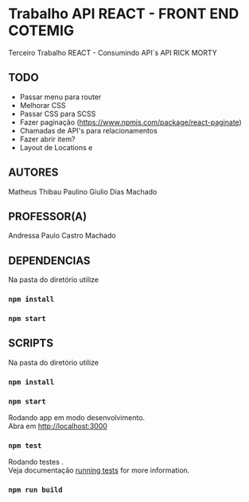 # Trabalho API REACT - FRONT END COTEMIG
Terceiro Trabalho REACT - Consumindo API`s 
API RICK MORTY



## TODO
 - Passar menu para router
 - Melhorar CSS
 - Passar CSS para SCSS
 - Fazer paginação (https://www.npmjs.com/package/react-paginate)
 - Chamadas de API's para relacionamentos
 - Fazer abrir item?
 - Layout de Locations e 


## AUTORES
Matheus Thibau Paulino 
Giulio Dias Machado


## PROFESSOR(A)
Andressa Paulo Castro Machado


## DEPENDENCIAS

Na pasta do diretório utilize 
### `npm install`
### `npm start`

## SCRIPTS

Na pasta do diretório utilize 
### `npm install`
### `npm start`


Rodando app em modo desenvolvimento.\
Abra em  [http://localhost:3000](http://localhost:3000) 

### `npm test`

Rodando testes .\
Veja documentação [running tests](https://facebook.github.io/create-react-app/docs/running-tests) for more information.

### `npm run build`

